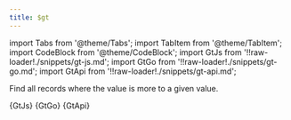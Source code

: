 ```yaml
---
title: $gt
---
```


import Tabs from '@theme/Tabs';
import TabItem from '@theme/TabItem';
import CodeBlock from '@theme/CodeBlock';
import GtJs from '!!raw-loader!./snippets/gt-js.md';
import GtGo from '!!raw-loader!./snippets/gt-go.md';
import GtApi from '!!raw-loader!./snippets/gt-api.md';

Find all records where the value is more to a given value.

<Tabs>
  <TabItem value="javascript" label="Javascript" default>
    <CodeBlock className="language-jsx">
      {GtJs}
    </CodeBlock>
  </TabItem>
  <TabItem value="go" label="Go" default>
    <CodeBlock className="language-jsx">
      {GtGo}
    </CodeBlock>
  </TabItem>
  <TabItem value="API" label="API">
    <CodeBlock className="language-jsx" title="[GET]">
      {GtApi}
    </CodeBlock>
  </TabItem>
</Tabs>

